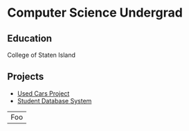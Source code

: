 # Computer Science Undergrad

## Education
College of Staten Island

## Projects
+ [Used Cars Project](https://github.com/JoseGuzman02/Used-Cars-Dataset-Project)
+ [Student Database System](https://github.com/JoseGuzman02/CSC315---StudentDB)

<table>
    <tr>
        <td>Foo</td>
    </tr>
</table>
